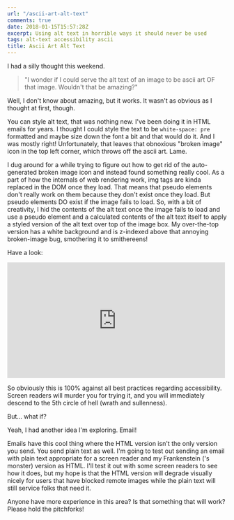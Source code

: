 ```yaml
---
url: "/ascii-art-alt-text"
comments: true
date: 2018-01-15T15:57:28Z
excerpt: Using alt text in horrible ways it should never be used
tags: alt-text accessibility ascii
title: Ascii Art Alt Text
---
```


I had a silly thought this weekend.

>"I wonder if I could serve the alt text of an image to be ascii art OF that
>image. Wouldn't that be amazing?"

Well, I don't know about amazing, but it works. It wasn't as obvious as
I thought at first, though.

You can style alt text, that was nothing new. I've been doing it in HTML emails
for years. I thought I could style the text to be `white-space: pre` formatted
and maybe size down the font a bit and that would do it. And I was mostly
right! Unfortunately, that leaves that obnoxious "broken image" icon in the top
left corner, which throws off the ascii art. Lame.

I dug around for a while trying to figure out how to get rid of the
auto-generated broken image icon and instead found something really cool. As
a part of how the internals of web rendering work, img tags are kinda replaced
in the DOM once they load. That means that pseudo elements don't really work on
them because they don't exist once they load. But pseudo elements DO exist if
the image fails to load. So, with a bit of creativity, I hid the contents of
the alt text once the image fails to load and use a pseudo element and
a calculated contents of the alt text itself to apply a styled version of the
alt text over top of the image box. My over-the-top version has a white
background and is z-indexed above that annoying broken-image bug, smothering it
to smithereens!

Have a look:

<iframe width="500"
  title="Ascii-Art Alt Text"
  height="265"
  layout="responsive"
  sandbox="allow-scripts allow-same-origin allow-popups"
  allowfullscreen
  frameborder="0"
  src="https://codepen.io/jamestomasino/embed/gojmvL/?height=265&theme-id=0&default-tab=html,result&embed-version=2">
  </iframe>

So obviously this is 100% against all best practices regarding accessibility.
Screen readers will murder you for trying it, and you will immediately descend
to the 5th circle of hell (wrath and sullenness).

But... what if?

Yeah, I had another idea I'm exploring. Email!

Emails have this cool thing where the HTML version isn't the only version you
send. You send plain text as well. I'm going to test out sending an email with
plain text appropriate for a screen reader and my Frankenstein ('s monster)
version as HTML. I'll test it out with some screen readers to see how it does,
but my hope is that the HTML version will degrade visually nicely for users
that have blocked remote images while the plain text will still service folks
that need it.

Anyone have more experience in this area? Is that something that will work?
Please hold the pitchforks!

<!--  vim: set shiftwidth=4 tabstop=4 expandtab: -->
